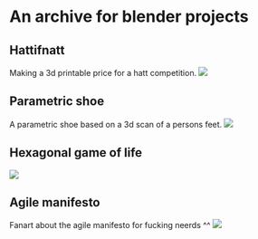 # An archive for blender projects

## Hattifnatt
Making a 3d printable price for a hatt competition.
![](hattifnatt/hattifnattihatt.png)

## Parametric shoe
A parametric shoe based on a 3d scan of a persons feet.
![](shoe/shoe.png)

## Hexagonal game of life
![](life/life.png)

## Agile manifesto
Fanart about the agile manifesto for fucking neerds ^^
![](agile/agile.png)